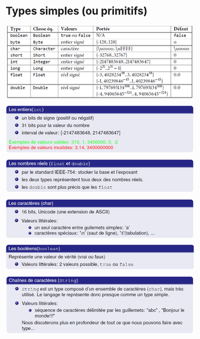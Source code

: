 # Types simples \(ou primitifs\)



![](../../.gitbook/assets/image%20%285%29.png)

![](../../.gitbook/assets/image%20%2826%29.png)

![](../../.gitbook/assets/image%20%2810%29.png)

![](../../.gitbook/assets/image%20%2813%29.png)

![](../../.gitbook/assets/image%20%2824%29.png)

![](../../.gitbook/assets/image%20%284%29.png)



